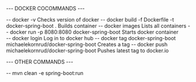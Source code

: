 --- DOCKER  COCOMMANDS --- 

-- docker -v                                                            Checks version of docker
-- docker build -f Dockerfile -t docker-spring-boot .                   Builds container 
-- docker images                                                        Lists all containers 
-- docker run -p 8080:8080 docker-spring-boot                           Starts docker container   
-- docker login                                                         Log in to docker hub
-- docker tag docker-spring-boot michaelekornrud/docker-spring-boot     Creates a tag 
-- docker push michaelekornrud/docker-spring-boot                       Pushes latest tag to docker.io


--- OTHER COMMANDS ---

-- mvn clean -e spring-boot:run 